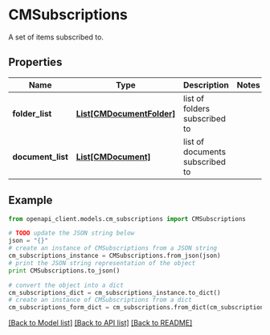 # CMSubscriptions

A set of items subscribed to.

## Properties
Name | Type | Description | Notes
------------ | ------------- | ------------- | -------------
**folder_list** | [**List[CMDocumentFolder]**](CMDocumentFolder.md) | list of folders subscribed to | 
**document_list** | [**List[CMDocument]**](CMDocument.md) | list of documents subscribed to | 

## Example

```python
from openapi_client.models.cm_subscriptions import CMSubscriptions

# TODO update the JSON string below
json = "{}"
# create an instance of CMSubscriptions from a JSON string
cm_subscriptions_instance = CMSubscriptions.from_json(json)
# print the JSON string representation of the object
print CMSubscriptions.to_json()

# convert the object into a dict
cm_subscriptions_dict = cm_subscriptions_instance.to_dict()
# create an instance of CMSubscriptions from a dict
cm_subscriptions_form_dict = cm_subscriptions.from_dict(cm_subscriptions_dict)
```
[[Back to Model list]](../README.md#documentation-for-models) [[Back to API list]](../README.md#documentation-for-api-endpoints) [[Back to README]](../README.md)


